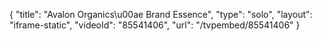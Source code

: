 {
    "title": "Avalon Organics\u00ae Brand Essence",
    "type": "solo",
    "layout": "iframe-static",
    "videoId": "85541406",
    "url": "\/tvpembed\/85541406"
}